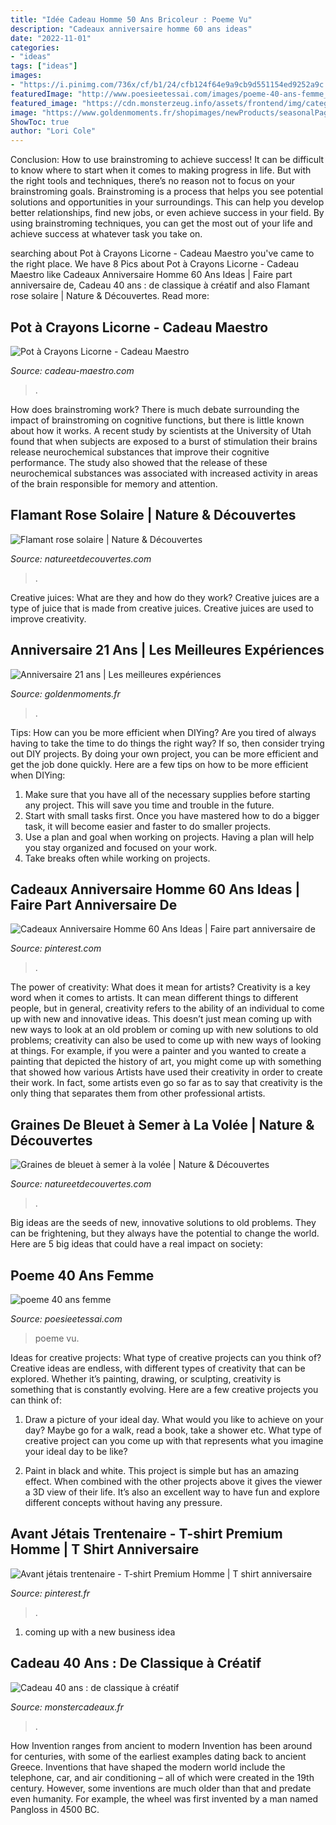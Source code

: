 ```yaml
---
title: "Idée Cadeau Homme 50 Ans Bricoleur : Poeme Vu"
description: "Cadeaux anniversaire homme 60 ans ideas"
date: "2022-11-01"
categories:
- "ideas"
tags: ["ideas"]
images:
- "https://i.pinimg.com/736x/cf/b1/24/cfb124f64e9a9cb9d551154ed9252a9c.jpg"
featuredImage: "http://www.poesieetessai.com/images/poeme-40-ans-femme_8.jpg"
featured_image: "https://cdn.monsterzeug.info/assets/frontend/img/categories/57.jpg"
image: "https://www.goldenmoments.fr/shopimages/newProducts/seasonalPages/C170A8213E8A.jpg"
ShowToc: true
author: "Lori Cole"
---
```



Conclusion: How to use brainstroming to achieve success!
It can be difficult to know where to start when it comes to making progress in life. But with the right tools and techniques, there’s no reason not to focus on your brainstroming goals. Brainstroming is a process that helps you see potential solutions and opportunities in your surroundings. This can help you develop better relationships, find new jobs, or even achieve success in your field. By using brainstroming techniques, you can get the most out of your life and achieve success at whatever task you take on.

	

		
searching about Pot à Crayons Licorne - Cadeau Maestro you've came to the right place. We have 8 Pics about Pot à Crayons Licorne - Cadeau Maestro like Cadeaux Anniversaire Homme 60 Ans Ideas | Faire part anniversaire de, Cadeau 40 ans : de classique à créatif and also Flamant rose solaire | Nature &amp; Découvertes. Read more:
		
    
## Pot à Crayons Licorne - Cadeau Maestro

<img loading=lazy src="https://www.cadeau-maestro.com/37130-large_default/pot-crayons-licorne.jpg" onerror="this.onerror=null;this.src='https://tse2.mm.bing.net/th?id=OIP.MMSdygMCQOJwCm4q6TMXwAHaHa&amp;pid=15.1';" alt="Pot à Crayons Licorne - Cadeau Maestro">

_Source: cadeau-maestro.com_

>. 

	

How does brainstroming work?
There is much debate surrounding the impact of brainstroming on cognitive functions, but there is little known about how it works. A recent study by scientists at the University of Utah found that when subjects are exposed to a burst of stimulation their brains release neurochemical substances that improve their cognitive performance. The study also showed that the release of these neurochemical substances was associated with increased activity in areas of the brain responsible for memory and attention.

    
## Flamant Rose Solaire | Nature &amp; Découvertes

<img loading=lazy src="https://cache.natureetdecouvertes.com/Medias/Images/Articles/50163240/690" onerror="this.onerror=null;this.src='https://tse4.mm.bing.net/th?id=OIP.XTGkdPgYjovOmwzghianZAHaHa&amp;pid=15.1';" alt="Flamant rose solaire | Nature &amp; Découvertes">

_Source: natureetdecouvertes.com_

>. 

	

Creative juices: What are they and how do they work?
Creative juices are a type of juice that is made from creative juices. Creative juices are used to improve creativity.

    
## Anniversaire 21 Ans | Les Meilleures Expériences

<img loading=lazy src="https://www.goldenmoments.fr/shopimages/newProducts/seasonalPages/C170A8213E8A.jpg" onerror="this.onerror=null;this.src='https://tse2.mm.bing.net/th?id=OIP.EvAdpkN5ugTDbbSp_9F3AgHaFe&amp;pid=15.1';" alt="Anniversaire 21 ans | Les meilleures expériences">

_Source: goldenmoments.fr_

>. 

	

Tips: How can you be more efficient when DIYing?
Are you tired of always having to take the time to do things the right way? If so, then consider trying out DIY projects. By doing your own project, you can be more efficient and get the job done quickly. Here are a few tips on how to be more efficient when DIYing: 
1. Make sure that you have all of the necessary supplies before starting any project. This will save you time and trouble in the future.
2. Start with small tasks first. Once you have mastered how to do a bigger task, it will become easier and faster to do smaller projects. 
3. Use a plan and goal when working on projects. Having a plan will help you stay organized and focused on your work. 
4. Take breaks often while working on projects.

    
## Cadeaux Anniversaire Homme 60 Ans Ideas | Faire Part Anniversaire De

<img loading=lazy src="https://i.pinimg.com/736x/c2/a3/f0/c2a3f002763ef10f309849ef9758bab8.jpg" onerror="this.onerror=null;this.src='https://tse3.mm.bing.net/th?id=OIP.RZkwVsrSLdjd5-l2UA_1-AHaJ3&amp;pid=15.1';" alt="Cadeaux Anniversaire Homme 60 Ans Ideas | Faire part anniversaire de">

_Source: pinterest.com_

>. 

	

The power of creativity: What does it mean for artists?
Creativity is a key word when it comes to artists. It can mean different things to different people, but in general, creativity refers to the ability of an individual to come up with new and innovative ideas. This doesn’t just mean coming up with new ways to look at an old problem or coming up with new solutions to old problems; creativity can also be used to come up with new ways of looking at things. For example, if you were a painter and you wanted to create a painting that depicted the history of art, you might come up with something that showed how various Artists have used their creativity in order to create their work. In fact, some artists even go so far as to say that creativity is the only thing that separates them from other professional artists.

    
## Graines De Bleuet à Semer à La Volée | Nature &amp; Découvertes

<img loading=lazy src="https://cache.natureetdecouvertes.com/Medias/Images/Articles/50161310/690" onerror="this.onerror=null;this.src='https://tse3.mm.bing.net/th?id=OIP.pNOUw54uSanXndLm1e8gdAHaHa&amp;pid=15.1';" alt="Graines de bleuet à semer à la volée | Nature &amp; Découvertes">

_Source: natureetdecouvertes.com_

>. 

	

Big ideas are the seeds of new, innovative solutions to old problems. They can be frightening, but they always have the potential to change the world. Here are 5 big ideas that could have a real impact on society:

    
## Poeme 40 Ans Femme

<img loading=lazy src="http://www.poesieetessai.com/images/poeme-40-ans-femme_8.jpg" onerror="this.onerror=null;this.src='https://tse1.mm.bing.net/th?id=OIP.ao-M-YZzkC1ri1tlPZh-HgHaD0&amp;pid=15.1';" alt="poeme 40 ans femme">

_Source: poesieetessai.com_

>poeme vu. 

	

Ideas for creative projects: What type of creative projects can you think of?
Creative ideas are endless, with different types of creativity that can be explored. Whether it’s painting, drawing, or sculpting, creativity is something that is constantly evolving. Here are a few creative projects you can think of:
1) Draw a picture of your ideal day. What would you like to achieve on your day? Maybe go for a walk, read a book, take a shower etc. What type of creative project can you come up with that represents what you imagine your ideal day to be like?

2) Paint in black and white. This project is simple but has an amazing effect. When combined with the other projects above it gives the viewer a 3D view of their life. It’s also an excellent way to have fun and explore different concepts without having any pressure.

    
## Avant Jétais Trentenaire - T-shirt Premium Homme | T Shirt Anniversaire

<img loading=lazy src="https://i.pinimg.com/736x/cf/b1/24/cfb124f64e9a9cb9d551154ed9252a9c.jpg" onerror="this.onerror=null;this.src='https://tse1.mm.bing.net/th?id=OIP.nnbbFYAsqRFhSa6W84jWIgHaHa&amp;pid=15.1';" alt="Avant jétais trentenaire - T-shirt Premium Homme | T shirt anniversaire">

_Source: pinterest.fr_

>. 

	

1. coming up with a new business idea 

    
## Cadeau 40 Ans : De Classique à Créatif

<img loading=lazy src="https://cdn.monsterzeug.info/assets/frontend/img/categories/57.jpg" onerror="this.onerror=null;this.src='https://tse1.mm.bing.net/th?id=OIP.9EgbNjXDktpUiYQwL3CgEAHaDt&amp;pid=15.1';" alt="Cadeau 40 ans : de classique à créatif">

_Source: monstercadeaux.fr_

>. 

	

How Invention ranges from ancient to modern
Invention has been around for centuries, with some of the earliest examples dating back to ancient Greece. Inventions that have shaped the modern world include the telephone, car, and air conditioning – all of which were created in the 19th century. However, some inventions are much older than that and predate even humanity. For example, the wheel was first invented by a man named Pangloss in 4500 BC.

